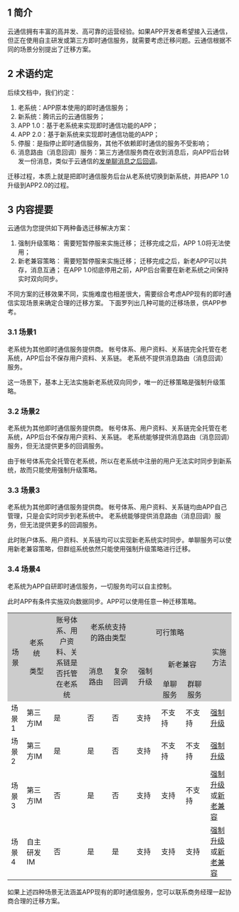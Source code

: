 ## 1 简介

云通信拥有丰富的高并发、高可靠的运营经验。如果APP开发者希望接入云通信，但正在使用自主研发或第三方即时通信服务，就需要考虑迁移问题。云通信根据不同的场景分别提出了迁移方案。

## 2 术语约定

后续文档中，我们约定：
1. 老系统：APP原本使用的即时通信服务；
1. 新系统：腾讯云的云通信服务；
1. APP 1.0：基于老系统来实现即时通信功能的APP；
1. APP 2.0：基于新系统来实现即时通信功能的APP；
1. 停服：是指停止即时通信服务，其他不依赖即时通信的服务不受影响；
1. 消息路由（消息回调）服务：第三方通信服务商在收到消息后，向APP后台转发一份消息，类似于云通信的[发单聊消息之后回调](/doc/product/269/发单聊消息之后回调)。

迁移过程，本质上就是把即时通信服务后台从老系统切换到新系统，并把APP 1.0升级到APP2.0的过程。

## 3 内容提要

云通信为您提供如下两种备选迁移解决方案：
1. 强制升级策略：
    需要短暂停服来实施迁移；
    迁移完成之后，APP 1.0将无法使用；
2. 新老兼容策略：
    需要短暂停服来实施迁移；
    迁移完成之后，新老APP可以共存，消息互通；
    在APP 1.0彻底停用之前，APP后台需要在新老系统之间保持实时双向同步。

不同方案的迁移效果不同，实施难度也相差很大，需要综合考虑APP现有的即时通信实现场景来确定合理的迁移方案。
下面罗列出几种可能的迁移场景，供APP参考。

### 3.1 场景1

老系统为其他即时通信服务提供商。
帐号体系、用户资料、关系链完全托管在老系统，APP后台不保存用户资料、关系链。
老系统不提供消息路由（消息回调）服务。

这一场景下，基本上无法实施新老系统双向同步，唯一的迁移策略是强制升级策略。

### 3.2 场景2

老系统为其他即时通信服务提供商。
帐号体系、用户资料、关系链完全托管在老系统，APP后台不保存用户资料、关系链。
老系统能够提供消息路由（消息回调）服务，但无法提供更多的回调服务。

由于帐号体系完全托管在老系统，所以在老系统中注册的用户无法实时同步到新系统，故而只能使用强制升级策略。

### 3.3 场景3

老系统为其他即时通信服务提供商。
帐号体系、用户资料、关系链均由APP自己管理，只是会实时同步到老系统中。
老系统能够提供消息路由（消息回调）服务，但无法提供更多的回调服务。

此时账户体系、用户资料、关系链均可以实现新老系统实时同步。单聊服务可以使用新老兼容策略，但群组系统依然只能使用强制升级策略进行迁移。

### 3.4 场景4

老系统为APP自研即时通信服务，一切服务均可以自主控制。

此时APP有条件实施双向数据同步。APP可以使用任意一种迁移策略。

<table style="width:100%;" >
		<tbody>
			<tr>
				<td align="center" rowspan="3" style="width:7%;background-color:#CCCCCC;">
					场景
				</td>
				<td align="center" rowspan="3" style="width:12%;background-color:#CCCCCC;">
					<p>
						<span style="line-height:1.5;">老系统</span> 
					</p>
					<p>
						<span style="line-height:1.5;">类型</span> 
					</p>
				</td>
				<td align="center" rowspan="3" style="width:15%;background-color:#CCCCCC;">
					账号体系、用户资料、关系链是否托管在老系统
				</td>
				<td align="center" colspan="2" style="width:20%;background-color:#CCCCCC;">
					<p>
						老系统支持的路由类型
					</p>
				</td>
				<td align="center" colspan="3" style="width:36%;background-color:#CCCCCC;">
					可行策略
				</td>
				<td align="center" rowspan="3" style="background-color:#CCCCCC;">
					实施方法
				</td>
			</tr>
			<tr>
				<td align="center" rowspan="2" style="width:11%;background-color:#CCCCCC;">
					消息路由
				</td>
				<td align="center" rowspan="2" style="width:11%;background-color:#CCCCCC;">
					复杂回调
				</td>
				<td align="center" rowspan="2" style="width:11%;background-color:#CCCCCC;">
					强制升级
				</td>
				<td align="center" colspan="2" style="width:22%;background-color:#CCCCCC;">
					新老兼容
				</td>
			</tr>
			<tr>
				<td align="center" style="width:11%;background-color:#CCCCCC;">
					单聊服务
				</td>
				<td align="center" style="width:11%;background-color:#CCCCCC;">
					群聊服务
				</td>
			</tr>
			<tr>
				<td>
					场景1<br>
				</td>
				<td>
					第三方IM
				</td>
				<td>
					是
				</td>
				<td>
					否
				</td>
				<td>
					否
				</td>
				<td>
					支持
				</td>
				<td>
					不支持
				</td>
				<td>
					不支持
				</td>
				<td>
					<a href="/doc/product/269/迁移场景1的实施方法">强制升级</a> 
				</td>
			</tr>
			<tr>
				<td>
					场景2<br>
				</td>
				<td>
					第三方IM
				</td>
				<td>
					是
				</td>
				<td>
					是
				</td>
				<td>
					否
				</td>
				<td>
					支持
				</td>
				<td>
					不支持
				</td>
				<td>
					不支持
				</td>
				<td>
					<a href="/doc/product/269/迁移场景2的实施方法">强制升级</a> 
				</td>
			</tr>
			<tr>
				<td>
					场景3<br>
				</td>
				<td>
					第三方IM
				</td>
				<td>
					否
				</td>
				<td>
					是
				</td>
				<td>
					否
				</td>
				<td>
					支持
				</td>
				<td>
					支持
				</td>
				<td>
					不支持
				</td>
				<td>
					<a href="/doc/product/269/迁移场景3的实施方法（强制升级）">强制升级</a>或<a href="/doc/product/269/迁移场景3的实施方法（新老兼容）">新老兼容</a> 
				</td>
			</tr>
			<tr>
				<td>
					场景4<br>
				</td>
				<td>
					自主研发IM
				</td>
				<td>
					否
				</td>
				<td>
					是
				</td>
				<td>
					是
				</td>
				<td>
					支持
				</td>
				<td>
					支持
				</td>
				<td>
					支持
				</td>
				<td>
					<a href="/doc/product/269/迁移场景4的实施方法（强制升级）">强制升级</a>或<a href="/doc/product/269/迁移场景4的实施方法（新老兼容）">新老兼容</a> 
				</td>
			</tr>
		</tbody>
	</table>
	
如果上述四种场景无法涵盖APP现有的即时通信服务，您可以联系商务经理一起协商合理的迁移方案。